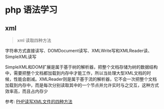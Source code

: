 # php 语法学习





## xml

> xml 读取四种方法

​	字符串方式直接读写、DOMDocument读写、XMLWrite写和XMLReader读、SimpleXML读写 



SimpleXML和DOM扩展是属于基于树的解析器，把整个文档存储为树的数据结构中，需要把整个文档都加载到内存中才能工作，所以当处理大型XML文档的时候，性能会剧减。XMLReader则是属于基于流的解析器，它不会一次把整个文档加载到内存中，而是每次分别读取其中的一个节点并允许实时与之交互，这种方式效率高，而且占内存少 



参考: [PHP读写XML文件的四种方法](https://www.cnblogs.com/wujuntian/p/6128297.html)